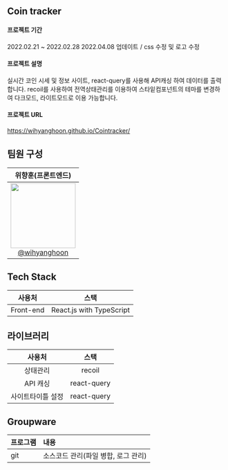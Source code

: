 ## Coin tracker

#### 프로젝트 기간
2022.02.21 ~ 2022.02.28
2022.04.08 업데이트 / css 수정 및 로고 수정

#### 프로젝트 설명
실시간 코인 시세 및 정보 사이트,
react-query를 사용해 API캐싱 하여 데이터를 출력합니다.
recoil를 사용하여 전역상태관리를 이용하여 스타잍컴포넌트의 테마를 변경하여 다크모드, 라이트모드로 이용 가능합니다.

#### 프로젝트 URL
https://wihyanghoon.github.io/Cointracker/

## 팀원 구성
| **위향훈(프론트엔드)** |
| :------: |
| [<img src="https://user-images.githubusercontent.com/66665468/221801579-e6654496-2ef9-47cc-b8be-be606858025b.jpg" width=150> <br/> @wihyanghoon](https://github.com/wihyanghoon) |

## Tech Stack
|사용처|스택|
|:---:|:---:|
|Front-end|React.js with TypeScript|

## 라이브러리
|사용처|스택|
|:---:|:---:|
|상태관리|recoil|
|API 캐싱|react-query|
|사이트타이틀 설정|react-query|


## Groupware
|프로그램|내용|
|:---|:---|
|git|소스코드 관리(파일 병합, 로그 관리)|
